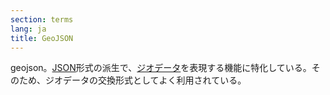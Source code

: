 ```yaml
---
section: terms
lang: ja
title: GeoJSON
---
```


geojson。[JSON](/glossary/ja/terms/json/)形式の派生で、[ジオデータ](/glossary/ja/terms/geodata/)を表現する機能に特化している。そのため、ジオデータの交換形式としてよく利用されている。
